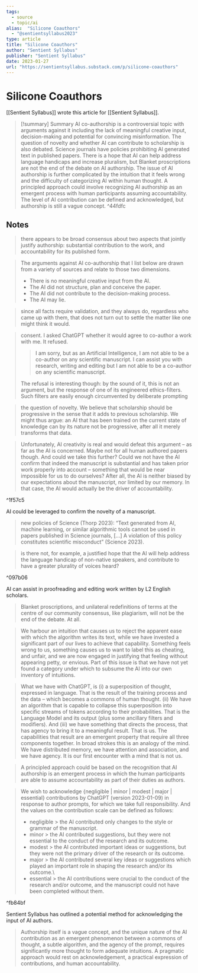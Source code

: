 ```yaml
---
tags:
  - source
  - topic/ai
alias:  "Silicone Coauthors"
  - "@sentientsyllabus2023"
type: article
title: "Silicone Coauthors"
author: "Sentient Syllabus"
publisher: "Sentient Syllabus"
date: 2023-01-27
url: "https://sentientsyllabus.substack.com/p/silicone-coauthors"
---
```

# Silicone Coauthors
[[Sentient Syllabus]] wrote this article for [[Sentient Syllabus]].

> [!summary] Summary
> AI co-authorship is a controversial topic with arguments against it including the lack of meaningful creative input, decision-making and potential for convincing misinformation. The question of novelty and whether AI can contribute to scholarship is also debated. Science journals have policies prohibiting AI generated text in published papers. There is a hope that AI can help address language handicaps and increase pluralism, but Blanket proscriptions are not the end of the debate on AI authorship. The issue of AI authorship is further complicated by the intuition that it feels wrong and the difficulty of categorizing AI within human thought. A principled approach could involve recognizing AI authorship as an emergent process with human participants assuming accountability. The level of AI contribution can be defined and acknowledged, but authorship is still a vague concept. ^44fdfc

## Notes
> there appears to be broad consensus about two aspects that jointly justify authorship: substantial contribution to the work, and accountability for its published form.

> The arguments against AI co-authorship that I list below are drawn from a variety of sources and relate to those two dimensions.
> 
> - There is no meaningful creative input from the AI.
> - The AI did not structure, plan and conceive the paper.
> - The AI did not contribute to the decision-making process.
> - The AI may lie.

> since all facts require validation, and they always do, regardless who came up with them, that does not turn out to settle the matter like one might think it would.

> consent. I asked ChatGPT whether it would agree to co-author a work with me. It refused. 
> 
> > I am sorry, but as an Artificial Intelligence, I am not able to be a co-author on any scientific manuscript. I can assist you with research, writing and editing but I am not able to be a co-author on any scientific manuscript.
>
> The refusal is interesting though: by the sound of it, this is not an argument, but the response of one of its engineered ethics-filters. Such filters are easily enough circumvented by deliberate prompting

> the question of novelty. We believe that scholarship should be progressive in the sense that it adds to previous scholarship. We might thus argue: an AI that has been trained on the current state of knowledge can by its nature not be progressive, after all it merely transforms that data.

> Unfortunately, AI creativity is real and would defeat this argument – as far as the AI is concerned. Maybe not for all human authored papers though. And could we take this further? Could we not have the AI confirm that indeed the manuscript is substantial and has taken prior work properly into account – something that would be near impossible for us to do ourselves? After all, the AI is neither biased by our expectations about the manuscript, nor limited by our memory. In that case, the AI would actually be the driver of accountability.

^1f57c5

AI could be leveraged to confirm the novelty of a manuscript.

> new policies of Science (Thorp 2023): “Text generated from AI, machine learning, or similar algorithmic tools cannot be used in papers published in Science journals, […] A violation of this policy constitutes scientific misconduct”  (Science 2023).

> is there not, for example, a justified hope that the AI will help address the language handicap of non-native speakers, and contribute to have a greater plurality of voices heard?

^097b06

AI can assist in proofreading and editing work written by L2 English scholars.

> Blanket proscriptions, and unilateral redefinitions of terms at the centre of our community consensus, like plagiarism, will not be the end of the debate. At all.

> We harbour an intuition that causes us to reject the apparent ease with which the algorithm writes its text, while we have invested a significant part of our lives to achieve that capability. Something feels wrong to us, something causes us to want to label this as cheating, and unfair, and we are now engaged in justifying that feeling without appearing petty, or envious. Part of this issue is that we have not yet found a category under which to subsume the AI into our own inventory of intuitions.

> What we have with ChatGPT, is (i) a superposition of thought, expressed in language. That is the result of the training process and the data – which becomes a commons of human thought. (ii) We have an algorithm that is capable to collapse this superposition into specific streams of tokens according to their probabilities. That is the Language Model and its output (plus some ancillary filters and modifiers). And (iii) we have something that directs the process, that has agency to bring it to a meaningful result. That is us. The capabilities that result are an emergent property that require all three components together. In broad strokes this is an analogy of the mind. We have distributed memory, we have attention and association, and we have agency. It is our first encounter with a mind that is not us.

> A principled approach could be based on the recognition that  AI authorship is an emergent process in which the human participants are able to assume accountability as part of their duties as authors.

> We wish to acknowledge {negligible | minor | modest | major | essential} contributions by ChatGPT (version 2023-01-09) in response to author prompts, for which we take full responsibility. And the values on the contribution scale can be defined as follows:
> 
> - negligible > the AI contributed only changes to the style or grammar of the manuscript.
> - minor > the AI contributed suggestions, but they were not essential to the conduct of the research and its outcome.
> - modest > the AI contributed important ideas or suggestions, but they were not the primary driver of the research or its outcome.
> - major > the AI contributed several key ideas or suggestions which played an important role in shaping the research and/or its outcome.\
> - essential > the AI contributions were crucial to the conduct of the research and/or outcome, and the manuscript could not have been completed without them.

^fb84bf

Sentient Syllabus has outlined a potential method for acknowledging the input of AI authors.

> Authorship itself is a vague concept, and the unique nature of the AI contribution as an emergent phenomenon between a commons of thought, a subtle algorithm, and the agency of the prompt, requires significantly more thought to form adequate intuitions. A pragmatic approach would rest on acknowledgement, a practical  expression of contributions, and human accountability.
